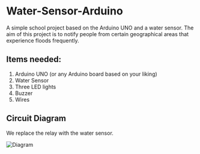 # Water-Sensor-Arduino
A simple school project based on the Arduino UNO and a water sensor. The aim of this project is to notify people from certain geographical areas that experience floods frequently.

## Items needed:
1. Arduino UNO (or any Arduino board based on your liking)
2. Water Sensor
3. Three LED lights
4. Buzzer
5. Wires

## Circuit Diagram
We replace the relay with the water sensor.

![Diagram](https://github.com/clarsbyte/Water-Sensor-Arduino/assets/92129914/4d97e95c-1b7d-433c-afac-16a2fc048d94)
